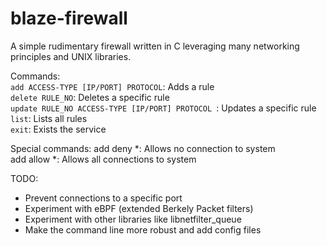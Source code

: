 # blaze-firewall 
A simple rudimentary firewall written in C leveraging many networking principles and UNIX libraries. <br>

Commands:<br>
<code>add ACCESS-TYPE [IP/PORT] PROTOCOL</code>: Adds a rule <br>
<code>delete RULE_NO</code>: Deletes a specific rule <br>
<code>update RULE_NO ACCESS-TYPE [IP/PORT] PROTOCOL </code>: Updates a specific rule <br>
<code>list</code>: Lists all rules <br>
<code>exit</code>: Exists the service <br>

Special commands:
add deny *: Allows no connection to system <br>
add allow *: Allows all connections to system <br>

TODO:
- Prevent connections to a specific port
- Experiment with eBPF (extended Berkely Packet filters) 
- Experiment with other libraries like libnetfilter_queue
- Make the command line more robust and add config files